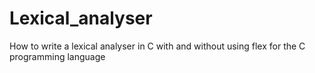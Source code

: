 # Lexical_analyser
How to write a lexical analyser in C with and without using flex for the C programming language
